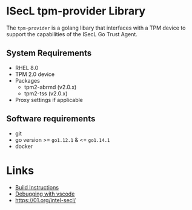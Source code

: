 # ISecL tpm-provider Library

The `tpm-provider` is a golang libary that interfaces with a TPM device to support the capabilities of the ISecL Go Trust Agent.  

## System Requirements
- RHEL 8.0
- TPM 2.0 device
- Packages
    - tpm2-abrmd (v2.0.x)
    - tpm2-tss (v2.0.x)
- Proxy settings if applicable

## Software requirements
- git
- go version >= `go1.12.1` & <= `go1.14.1`
- docker

# Links
- [Build Instructions](doc/build.md)
- [Debugging with vscode](doc/debugging.md)
- https://01.org/intel-secl/
